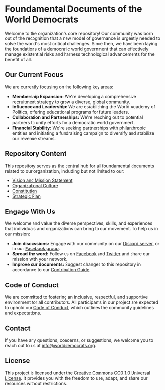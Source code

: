 # Foundamental Documents of the World Democrats

Welcome to the organization's core repository! Our community was born out of the recognition that a new model of governance is urgently needed to solve the world's most critical challenges. Since then, we have been laying the foundations of a democratic world government that can effectively manage existential risks and harness technological advancements for the benefit of all.

## Our Current Focus

We are currently focusing on the following key areas:

- **Membership Expansion:** We're developing a comprehensive recruitment strategy to grow a diverse, global community.
- **Influence and Leadership:** We are establishing the World Academy of Politics, offering educational programs for future leaders.
- **Collaboration and Partnerships:** We're reaching out to potential partners to unify efforts for a democratic world government.
- **Financial Stability:** We're seeking partnerships with philanthropic entities and initiating a fundraising campaign to diversify and stabilize our revenue streams.

## Repository Content
This repository serves as the central hub for all foundamental documents related to our organization, including but not limited to our:

- [Vision and Mission Statement](https://github.com/worlddemocrats/federation/blob/main/VISION_AND_MISSION.md)
- [Organizational Culture](https://github.com/worlddemocrats/federation/blob/main/ORGANIZATIONAL_CULTURE.md)
- [Constitution](https://github.com/worlddemocrats/federation/blob/main/CONSTITUTION.md)
- [Strategic Plan](https://github.com/worlddemocrats/federation/blob/main/STRATEGIC_PLAN.md)

## Engage With Us

We welcome and value the diverse perspectives, skills, and experiences that individuals and organizations can bring to our movement. To help us in our mission:

- **Join discussions:** Engage with our community on our [Discord server](https://discord.gg/KhuwtTPnXa), or in our [Facebook group](https://www.facebook.com/groups/worlddemocrats).
- **Spread the word:** Follow us on [Facebook](https://facebook.com/worlddemocratsorg) and [Twitter](https://twitter.com/world_democrats) and share our mission with your network.
- **Improve our documents:** Suggest changes to this repository in accordance to our [Contribution Guide](CONTRIBUTING.md).
<!-- - **Support our cause:** Your financial support is crucial to our work. You can [donate here](link-to-your-donation-page). -->

## Code of Conduct

We are committed to fostering an inclusive, respectful, and supportive environment for all contributors. All participants in our project are expected to uphold our [Code of Conduct](https://github.com/worlddemocrats/federation/blob/main/CODE_OF_CONDUCT.md), which outlines the community guidelines and expectations.

## Contact

If you have any questions, concerns, or suggestions, we welcome you to reach out to us at info@worlddemocrats.org.

## License

This project is licensed under the [Creative Commons CC0 1.0 Universal License](https://github.com/worlddemocrats/federation/blob/main/LICENSE). It provides you with the freedom to use, adapt, and share our resources without restrictions.
